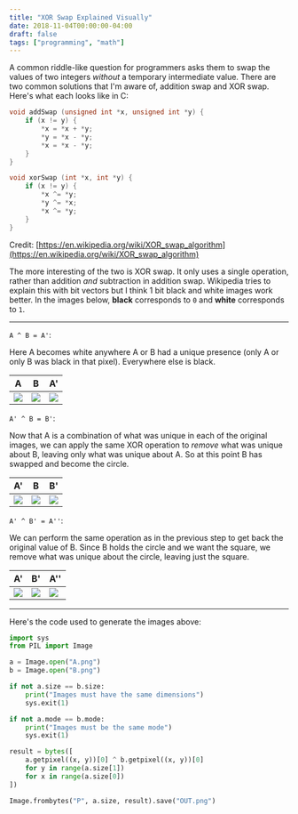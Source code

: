 ```yaml
---
title: "XOR Swap Explained Visually"
date: 2018-11-04T00:00:00-04:00
draft: false
tags: ["programming", "math"]
---
```


A common riddle-like question for programmers asks them to swap the values of two integers _without_ a temporary intermediate value. There are two common solutions that I'm aware of, addition swap and XOR swap. Here's what each looks like in C:

<!--more-->

```c
void addSwap (unsigned int *x, unsigned int *y) {  
    if (x != y) {  
        *x = *x + *y;  
        *y = *x - *y;  
        *x = *x - *y;  
    }  
}
```

```c
void xorSwap (int *x, int *y) {  
    if (x != y) {  
        *x ^= *y;  
        *y ^= *x;  
        *x ^= *y;  
    }  
}
```

Credit: [https://en.wikipedia.org/wiki/XOR_swap_algorithm](https://en.wikipedia.org/wiki/XOR_swap_algorithm)

The more interesting of the two is XOR swap. It only uses a single operation, rather than addition _and_ subtraction in addition swap. Wikipedia tries to explain this with bit vectors but I think 1 bit black and white images work better. In the images below, **black** corresponds to `0` and **white** corresponds to `1`.

* * *

`A ^ B = A'`:

Here A becomes white anywhere A or B had a unique presence (only A or only B was black in that pixel). Everywhere else is black.

| A | B | A' |
|-|-|-|
| ![](/blog/image/xor/A.png) | ![](/blog/image/xor/B.png) | ![](/blog/image/xor/Ap.png) |

`A' ^ B = B'`:

Now that A is a combination of what was unique in each of the original images, we can apply the same XOR operation to _remove_ what was unique about B, leaving only what was unique about A. So at this point B has swapped and become the circle.

| A' | B | B' |
|-|-|-|
| ![](/blog/image/xor/Ap.png) | ![](/blog/image/xor/B.png) | ![](/blog/image/xor/A.png) |

`A' ^ B' = A''`:

We can perform the same operation as in the previous step to get back the original value of B. Since B holds the circle and we want the square, we remove what was unique about the circle, leaving just the square.

| A' | B' | A'' |
|-|-|-|
| ![](/blog/image/xor/Ap.png) | ![](/blog/image/xor/A.png) | ![](/blog/image/xor/B.png) |

* * *

Here's the code used to generate the images above:

```python
import sys  
from PIL import Image  

a = Image.open("A.png")  
b = Image.open("B.png")  

if not a.size == b.size:  
    print("Images must have the same dimensions")  
    sys.exit(1)  

if not a.mode == b.mode:  
    print("Images must be the same mode")  
    sys.exit(1)  

result = bytes([  
    a.getpixel((x, y))[0] ^ b.getpixel((x, y))[0]  
    for y in range(a.size[1])  
    for x in range(a.size[0])  
])  

Image.frombytes("P", a.size, result).save("OUT.png")
```
